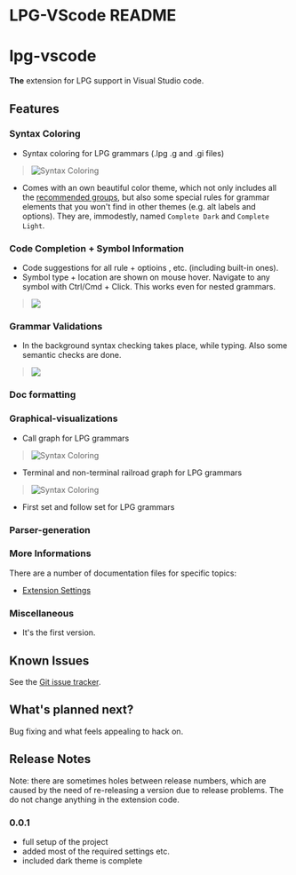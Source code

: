 # LPG-VScode README

# lpg-vscode
**The** extension for LPG support in Visual Studio code.
## Features


### Syntax Coloring

* Syntax coloring for LPG grammars (.lpg .g and .gi files)
>![Syntax Coloring]( https://raw.githubusercontent.com/kuafuwang/LPG-VScode/master/doc/img/hover.png )

* Comes with an own beautiful color theme, which not only includes all the [recommended groups](http://manual.macromates.com/en/language_grammars), but also some special rules for grammar elements that you won't find in other themes (e.g. alt labels and options). They are, immodestly, named `Complete Dark` and `Complete Light`.

### Code Completion + Symbol Information

* Code suggestions for all rule + optioins ,  etc. (including built-in ones).
* Symbol type + location are shown on mouse hover. Navigate to any symbol with Ctrl/Cmd + Click. This works even for nested grammars.
>![](https://raw.githubusercontent.com/kuafuwang/LPG-VScode/master/doc/img/completion.png)


### Grammar Validations

* In the background syntax checking takes place, while typing. Also some semantic checks are done.
>![](https://raw.githubusercontent.com/kuafuwang/LPG-VScode/master/doc/img/dianosic.png)


### Doc formatting

### Graphical-visualizations

* Call graph for LPG grammars 
>![Syntax Coloring]( https://raw.githubusercontent.com/kuafuwang/LPG-VScode/master/doc/img/call_graph.png )

* Terminal and non-terminal  railroad graph for LPG grammars 
>![Syntax Coloring]( https://raw.githubusercontent.com/kuafuwang/LPG-VScode/master/doc/img/railroad.png )

* First set and follow set for LPG grammars 
  
### Parser-generation


### More Informations
There are a number of documentation files for specific topics:


* [Extension Settings](doc/extension-settings.md)



### Miscellaneous

* It's the first version.


## Known Issues

See the [Git issue tracker](https://github.com/kuafuwang/LPG-VScode/issues).

## What's planned next?

Bug fixing and what feels appealing to hack on.

## Release Notes

Note: there are sometimes holes between release numbers, which are caused by the need of re-releasing a version due to release problems. The do not change anything in the extension code.

### 0.0.1

* full setup of the project
* added most of the required settings etc.
* included dark theme is complete